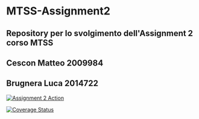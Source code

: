# MTSS-Assignment2
## Repository per lo svolgimento dell'Assignment 2 corso MTSS
## Cescon Matteo 2009984
## Brugnera Luca 2014722

[![Assignment 2 Action](https://github.com/CesconMatteo/MTSS-Assignment2/actions/workflows/main.yml/badge.svg)](https://github.com/CesconMatteo/MTSS-Assignment2/actions/workflows/main.yml)

[![Coverage Status](https://coveralls.io/repos/github/CesconMatteo/MTSS-Assignment2/badge.svg?branch=main)](https://coveralls.io/github/CesconMatteo/MTSS-Assignment2?branch=main)
